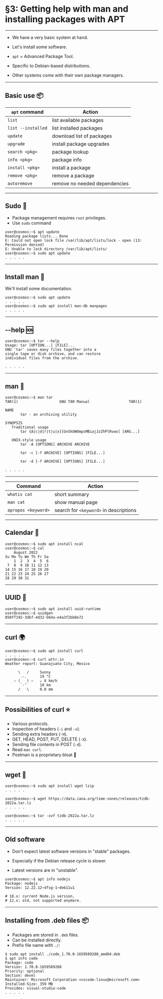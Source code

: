 # §3: Getting help with man and installing packages with APT

---

- We have a very basic system at hand.

- Let's install some software.

- `apt` = Advanced Package Tool.

- Specific to Debian-based distributions.

- Other systems come with their own package managers.

---

## Basic use 📦

| `apt` command      | Action                        |
|--------------------|-------------------------------|
| `list`             | list available packages       |
| `list --installed` | list installed packages       |
| `update`           | download list of packages     |
| `upgrade`          | install package upgrades      |
| `search <pkg>`     | package lookup                |
| `info <pkg>`       | package info                  |
| `install <pkg>`    | install a package             |
| `remove <pkg>`     | remove a package              |
| `autoremove`       | remove no needed dependencies |

---

## Sudo 🦸

- Package management requires `root` privileges.
- Use `sudo` command

```
user@cosmos:~$ apt update
Reading package lists... Done
E: Could not open lock file /var/lib/apt/lists/lock - open (13: Permission denied)
E: Unable to lock directory /var/lib/apt/lists/
user@cosmos:~$ sudo apt update
. . . . .
```

---

## Install man 📖

We'll install some documentation.

```
user@cosmos:~$ sudo apt update
. . . . .
user@cosmos:~$ sudo apt install man-db manpages
. . . . .
```

---

## --help 🆘

```
user@cosmos:~$ tar --help
Usage: tar [OPTION...] [FILE]...
GNU 'tar' saves many files together into a
single tape or disk archive, and can restore
individual files from the archive.

. . . . .
```

---

## man 📖

```
user@cosmos:~$ man tar
TAR(1)                   GNU TAR Manual                  TAR(1)

NAME
       tar - an archiving utility

SYNOPSIS
   Traditional usage
       tar {A|c|d|r|t|u|x}[GnSkUWOmpsMBiajJzZhPlRvwo] [ARG...]

   UNIX-style usage
       tar -A [OPTIONS] ARCHIVE ARCHIVE

       tar -c [-f ARCHIVE] [OPTIONS] [FILE...]

       tar -d [-f ARCHIVE] [OPTIONS] [FILE...]

. . . . .
```

---

| Command             | Action                                 |
|---------------------|----------------------------------------|
| `whatis cat`        | short summary                          |
| `man cat`           | show manual page                       |
| `apropos <keyword>` | search for `<keyword>` in descriptions |

---

## Calendar 📆

```
user@cosmos:~$ sudo apt install ncal
user@cosmos:~$ cal
    August 2022       
Su Mo Tu We Th Fr Sa  
    1  2  3  4  5  6  
 7  8  9 10 11 12 13  
14 15 16 17 18 19 20  
21 22 23 24 25 26 27  
28 29 30 31
```

---

## UUID 🤖

```
user@cosmos:~$ sudo apt install uuid-runtime
user@cosmos:~$ uuidgen 
050ff192-3dbf-4d32-b64a-e4a3f2bb8e72
```

---

## curl 🌍

```
user@cosmos:~$ sudo apt install curl
. . . . .
user@cosmos:~$ curl wttr.in
Weather report: Guanajuato City, Mexico

      \   /     Sunny
       .-.      19 °C          
    ― (   ) ―   ↙ 8 km/h       
       `-’      10 km          
      /   \     0.0 mm 
```

---

## Possibilities of curl ⭐

- Various protocols.
- Inspection of headers (`-i` and `-v`).
- Sending extra headers (`-H`).
- GET, HEAD, POST, PUT, DELETE (`-X`).
- Sending file contents in POST (`-d`).
- Read `man curl`.
- Postman is a proprietary bloat 🤮

---

## wget 💾

```
user@cosmos:~$ sudo apt install wget lzip
. . . . .

user@cosmos:~$ wget https://data.iana.org/time-zones/releases/tzdb-2022a.tar.lz
. . . . .

user@cosmos:~$ tar -xvf tzdb-2022a.tar.lz
. . . . .
```

---

## Old software

- Don't expect latest software versions in "stable" packages.

- Especially if the Debian release cycle is slower.

- Latest versions are in "unstable".

```
user@cosmos:~$ apt info nodejs
Package: nodejs
Version: 12.22.12~dfsg-1~deb11u1

# 18.x: current Node.js version,
# 12.x: old, not supported anymore.
```

---

## Installing from .deb files 📦

- Packages are stored in `.deb` files.
- Can be installed directly.
- Prefix file name with `./`:

```
$ sudo apt install ./code_1.70.0-1659589288_amd64.deb
$ apt info code
Package: code
Version: 1.70.0-1659589288
Priority: optional
Section: devel
Maintainer: Microsoft Corporation <vscode-linux@microsoft.com>
Installed-Size: 359 MB
Provides: visual-studio-code
. . . . .
```
